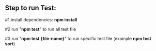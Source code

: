 ## Step to run Test:

#1 install dependencies: **npm install**

#2 run "**npm test**" to run all test file

#3 run "**npm test {file-name}**" to run specific test file (example **npm test sort**)
